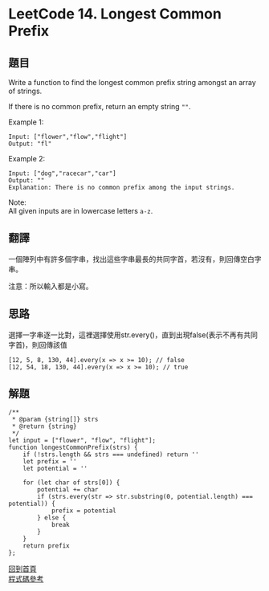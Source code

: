 # LeetCode 14. Longest Common Prefix

## 題目

Write a function to find the longest common prefix string amongst an array of strings.

If there is no common prefix, return an empty string `""`.

Example 1:
```
Input: ["flower","flow","flight"]
Output: "fl"
```
Example 2:
```
Input: ["dog","racecar","car"]
Output: ""
Explanation: There is no common prefix among the input strings.
```  
Note:  
All given inputs are in lowercase letters `a-z`.

## 翻譯

一個陣列中有許多個字串，找出這些字串最長的共同字首，若沒有，則回傳空白字串。

注意：所以輸入都是小寫。  

## 思路
選擇一字串逐一比對，這裡選擇使用str.every()，直到出現false(表示不再有共同字首)，則回傳該值
```
[12, 5, 8, 130, 44].every(x => x >= 10); // false
[12, 54, 18, 130, 44].every(x => x >= 10); // true
```
## 解題
```
/**
 * @param {string[]} strs
 * @return {string}
 */
let input = ["flower", "flow", "flight"];
function longestCommonPrefix(strs) {
    if (!strs.length && strs === undefined) return ''
    let prefix = ''
    let potential = ''

    for (let char of strs[0]) {
        potential += char
        if (strs.every(str => str.substring(0, potential.length) === potential)) {
            prefix = potential
        } else {
            break
        }
    }
    return prefix
};
```
[回到首頁](../../README.md)  
[程式碼參考](scripts/index.js)